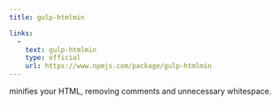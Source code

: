 ```yaml
---
title: gulp-htmlmin

links:
  -
    text: gulp-htmlmin
    type: official
    url: https://www.npmjs.com/package/gulp-htmlmin
---
```


minifies your HTML, removing comments and unnecessary whitespace.

